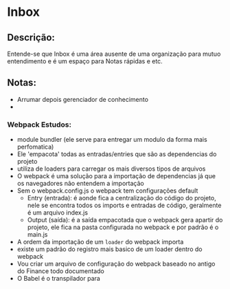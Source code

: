# Inbox

## Descrição:
Entende-se que Inbox é uma área ausente de uma organização para mutuo entendimento e é um espaço para Notas rápidas e etc.

## Notas:

- Arrumar depois gerenciador de conhecimento
- 

### Webpack Estudos:

- module bundler (ele serve para entregar um modulo da forma mais perfomatica)
- Ele 'empacota' todas as entradas/entries que são as dependencias do projeto
- utiliza de loaders para carregar os mais diversos tipos de arquivos
- O webpack é uma solução para a importação de dependencias já que os navegadores não entendem a importação
- Sem o webpack.config.js o webpack tem configurações default
  - Entry (entrada): é aonde fica a centralização do código do projeto, nele se encontra todos os imports e entradas de código, geralmente é um arquivo index.js
  - Output (saída): é a saída empacotada que o webpack gera apartir do projeto, ele fica na pasta configurada no webpack e por padrão é o main.js
- A ordem da importação de um `loader` do webpack importa
- existe um padrão do registro mais basico de um loader dentro do webpack
- Vou criar um arquivo de configuração do webpack baseado no antigo do Finance todo documentado
- O Babel é o transpilador para 
